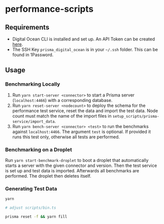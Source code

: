 # performance-scripts

## Requirements

- Digital Ocean CLI is installed and set up. An API Token can be created [here](https://cloud.digitalocean.com/settings/api/tokens).
- The SSH Key `prisma_digital_ocean` is in your `~/.ssh` folder. This can be found in 1Password.

## Usage

### Benchmarking Locally

1.  Run `yarn start-server <connector>` to start a Prisma server (`localhost:4466`) with a corresponding database.
2.  Run `yarn reset-server <nodecount>` to deploy the schema for the performance test service, reset the data and import the test data. Node count must match the name of the import files in `setup_scripts/prisma-service/import_data`.
3.  Run `yarn bench-server <connector> <test>` to run the benchmarks against `localhost:4466`. The argument `test` is optional. If provided it runs this test only, otherwise all tests are performed.

### Benchmarking on a Droplet

Run `yarn start-benchmark-droplet` to boot a droplet that automatically starts a server with the given connector and version. Then the test service is set up and test data is imported. Afterwards all benchmarks are performed. The droplet then deletes itself.

### Generating Test Data

```bash
yarn

# adjust scripts/bin.ts

prisma reset -f && yarn fill
```
